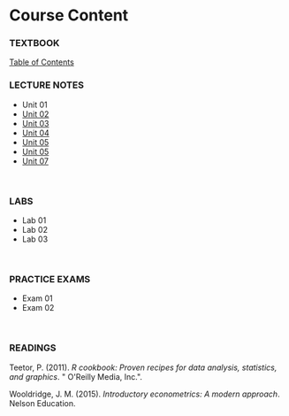 # Course Content

### TEXTBOOK

[Table of Contents](01-TEXTBOOK/docs/index.html)
<br>

### LECTURE NOTES

* Unit 01  
* [Unit 02](02-LECTURES/module_2_slides.html)  
* [Unit 03](02-LECTURES/module_3_slides.html)  
* [Unit 04](02-LECTURES/module_4_slides.html)  
* [Unit 05](02-LECTURES/module_5_slides.html)  
* [Unit 05](02-LECTURES/module_6_slides.html)  
* [Unit 07](02-LECTURES/Specification-Part-II.html)  
<br>  
 

### LABS

* Lab 01 
* Lab 02 
* Lab 03 
<br>



### PRACTICE EXAMS

* Exam 01 
* Exam 02 
<br>


### READINGS

Teetor, P. (2011). *R cookbook: Proven recipes for data analysis, statistics, and graphics*. " O'Reilly Media, Inc.". 

Wooldridge, J. M. (2015). *Introductory econometrics: A modern approach*. Nelson Education.

<br>
